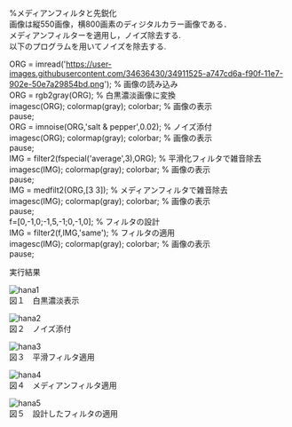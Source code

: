 %メディアンフィルタと先鋭化  
画像は縦550画像，横800画素のディジタルカラー画像である．  
メディアンフィルターを適用し，ノイズ除去する.  
以下のプログラムを用いてノイズを除去する.  


ORG = imread('https://user-images.githubusercontent.com/34636430/34911525-a747cd6a-f90f-11e7-902e-50e7a29854bd.png'); % 画像の読み込み  
ORG = rgb2gray(ORG); % 白黒濃淡画像に変換  
imagesc(ORG); colormap(gray); colorbar; % 画像の表示  
pause;  
ORG = imnoise(ORG,'salt & pepper',0.02); % ノイズ添付  
imagesc(ORG); colormap(gray); colorbar; % 画像の表示  
pause;  
IMG = filter2(fspecial('average',3),ORG); % 平滑化フィルタで雑音除去  
imagesc(IMG); colormap(gray); colorbar; % 画像の表示  
pause;  
IMG = medfilt2(ORG,[3 3]); % メディアンフィルタで雑音除去  
imagesc(IMG); colormap(gray); colorbar; % 画像の表示  
pause;  
f=[0,-1,0;-1,5,-1;0,-1,0]; % フィルタの設計  
IMG = filter2(f,IMG,'same'); % フィルタの適用  
imagesc(IMG); colormap(gray); colorbar; % 画像の表示  
pause;  


実行結果  

![hana1](https://user-images.githubusercontent.com/34636430/35215036-6a96e516-ffa6-11e7-9088-e57421a4983f.jpg)  
図１　白黒濃淡表示  

![hana2](https://user-images.githubusercontent.com/34636430/35215037-6ac4682e-ffa6-11e7-8c84-ceee35df5007.jpg)  
図２　ノイズ添付

![hana3](https://user-images.githubusercontent.com/34636430/35215038-6af819a8-ffa6-11e7-84f9-f0cee1b302a7.jpg)  
図３　平滑フィルタ適用

![hana4](https://user-images.githubusercontent.com/34636430/35215039-6b2706d2-ffa6-11e7-93ba-23672b679759.jpg)  
図４　メディアンフィルタ適用  

![hana5](https://user-images.githubusercontent.com/34636430/35215040-6b540560-ffa6-11e7-8de8-626299267b6e.jpg)  
図５　設計したフィルタの適用  
